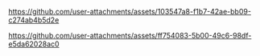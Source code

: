 

https://github.com/user-attachments/assets/103547a8-f1b7-42ae-bb09-c274ab4b5d2e

https://github.com/user-attachments/assets/ff754083-5b00-49c6-98df-e5da62028ac0

